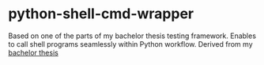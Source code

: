 # python-shell-cmd-wrapper
Based on one of the parts of my bachelor thesis testing framework. Enables to call shell programs seamlessly within Python workflow. Derived from my [bachelor thesis](https://github.com/matejMitas/VUT_FIT-bakalarka) 
